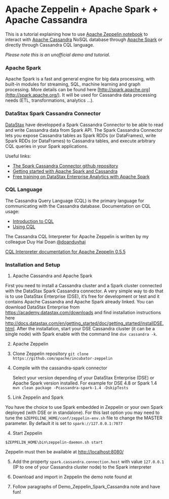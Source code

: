 # Apache Zeppelin + Apache Spark + Apache Cassandra

This is a tutorial explaining how to use [Apache Zeppelin notebook](https://zeppelin.incubator.apache.org/) to interact with [Apache Cassandra](http://cassandra.apache.org/) NoSQL database through [Apache Spark](http://spark.apache.org/) or directly through Cassandra CQL language.

*Please note this is an unofficial demo and tutorial.*

### Apache Spark

Apache Spark is a fast and general engine for big data processing, with built-in modules for streaming, SQL, machine learning and graph processing.
More details can be found here [http://spark.apache.org](http://spark.apache.org/).
It will be used for Cassandra data processing needs (ETL, transformations, analytics ...).

### DataStax Spark Cassandra Connector

[DataStax](http://www.datatstax.com) have developped a Spark Cassandra Connector to be able to read and write Cassandra data from Spark API. 
The Spark Cassandra Connector lets you expose Cassandra tables as Spark RDDs (or DataFrames), write Spark RDDs (or DataFrames) to Cassandra tables, and execute arbitrary CQL queries in your Spark applications.

Useful links:
* [The Spark Cassandra Connector github repository](https://github.com/datastax/spark-cassandra-connector)
* [Getting started with Apache Spark and Cassandra](https://academy.datastax.com/fr/demos/getting-started-apache-spark-and-cassandra)
* [Free training on DataStax Enterprise Analytics with Apache Spark](https://academy.datastax.com/fr/courses/getting-started-apache-spark)

### CQL Language

The Cassandra Query Language (CQL) is the primary language for communicating with the Cassandra database.
Documentation on CQL usage:
* [Introduction to CQL](http://docs.datastax.com/en/cql/3.3/cql/cqlIntro.html)
* [Using CQL](https://docs.datastax.com/en/cql/3.3/cql/cql_using/useAboutCQL.html)

The Cassandra CQL Interpreter for Apache Zeppelin is written by my colleague Duy Hai Doan  [@doanduyhai](https://twitter.com/doanduyhai)

[CQL Interpreter documentation for Apache Zeppelin 0.5.5](https://zeppelin.incubator.apache.org/docs/0.5.5-incubating/interpreter/cassandra.html)

### Installation and Setup

1. Apache Cassandra and Apache Spark

  First you need to install a Cassandra cluster and a Spark cluster connected with the DataStax Spark Cassandra connector. A very simple way to do that is to use DataStax Enterprise (DSE), it’s free for development or test and it contains Apache Cassandra and Apache Spark already linked.
  You can download DataStax Enterprise from https://academy.datastax.com/downloads and find installation instructions here http://docs.datastax.com/en/getting_started/doc/getting_started/installDSE.html.
  After the installation, start your DSE Cassandra cluster (it can be a single node) with Spark enable with the command line `dse cassandra -k`.

2. Apache Zeppelin

  1. Clone Zeppelin repository `git clone https://github.com/apache/incubator-zeppelin`

  2. Compile with the cassandra-spark connector
     
     Select your version depending of your DataStax Enterprise (DSE) or Apache Spark version installed.
     For example for DSE 4.8 or Spark 1.4 `mvn clean package -Pcassandra-spark-1.4 -DskipTests`

3. Link Zeppelin and Spark

  You have the choice to use Spark embedded in Zeppelin or your own Spark deployed (with DSE or in standalone). For this last option you may need to tune the `$ZEPPELINE_HOME/conf/zeppelin-env.sh` file to change the MASTER parameter. By default it is set to `spark://127.0.0.1:7077`

4. Start Zeppelin

  `$ZEPPELIN_HOME\bin\zeppelin-daemon.sh start`
  
  Zeppelin must then be available at [http://localhost:8080/](http://localhost:8080/)

5. Add the property `spark.cassandra.connection.host` with value `127.0.0.1` (IP to one of your Cassandra cluster node) to the Spark interpreter

6. Download and import in Zeppelin the demo note found at []()

7. Follow paragraphs of Demo_Zeppelin_Spark_Cassandra note and have fun! 



